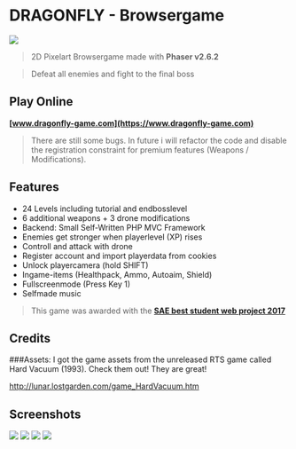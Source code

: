 # DRAGONFLY - Browsergame

![](http://www.michaeldorn.at/potf/dragonfly1.png)

> 2D Pixelart Browsergame made with **Phaser v2.6.2**

> Defeat all enemies and fight to the final boss

## Play Online

**[www.dragonfly-game.com](https://www.dragonfly-game.com)**
> There are still some bugs. In future i will refactor the code and disable the registration constraint for premium features (Weapons / Modifications). 

## Features
* 24 Levels including tutorial and endbosslevel
* 6 additional weapons + 3 drone modifications
* Backend: Small Self-Written PHP MVC Framework
* Enemies get stronger when playerlevel (XP) rises
* Controll and attack with drone
* Register account and import playerdata from cookies
* Unlock playercamera (hold SHIFT)
* Ingame-items (Healthpack, Ammo, Autoaim, Shield)
* Fullscreenmode (Press Key 1)
* Selfmade music

> This game was awarded with the **[SAE best student web project 2017](https://alumni.sae.edu/2017/12/12/dragonfly-best-web-project-sae-students-awards-2017/)**

## Credits

###Assets: 
I got the game assets from the unreleased RTS game called Hard Vacuum (1993). Check them out! They are great!

http://lunar.lostgarden.com/game_HardVacuum.htm


## Screenshots

![](http://www.michaeldorn.at/potf/dragonfly2.png)
![](http://www.michaeldorn.at/potf/dragonfly3.png)
![](http://www.michaeldorn.at/potf/dragonfly4.png)
![](http://www.michaeldorn.at/potf/dragonfly5.png)
